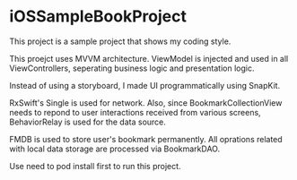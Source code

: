 # iOSSampleBookProject

This project is a sample project that shows my coding style.

This proejct uses MVVM architecture. ViewModel is injected and used in all ViewControllers, seperating business logic and presentation logic.

Instead of using a storyboard, I made UI programmatically using SnapKit.

RxSwift's Single is used for network. Also, since BookmarkCollectionView needs to repond to user interactions received from various screens, BehaviorRelay is used for the data source.

FMDB is used to store user's bookmark permanently. All oprations related with local data storage are processed via BookmarkDAO.

Use need to pod install first to run this project.
